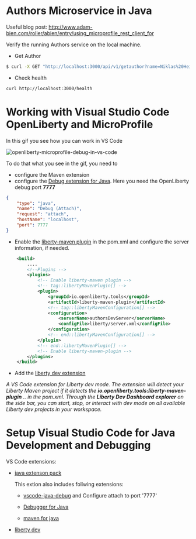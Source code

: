 # Authors Microservice in Java

Useful blog post: http://www.adam-bien.com/roller/abien/entry/using_microprofile_rest_client_for

Verify the running Authors service on the local machine.

* Get Author
```sh
$ curl -X GET "http://localhost:3000/api/v1/getauthor?name=Niklas%20Heidloff" -H "accept: application/json"
```

* Check health
```sh
curl http://localhost:3000/health
```

# Working with Visual Studio Code OpenLiberty and MicroProfile

In this gif you see how you can work in VS Code

![openliberty-microprofile-debug-in-vs-code](images/openliberty-microprofile-debug-in-vs-code.gif)

To do that what you see in the gif, you need to
- configure the Maven extension
- configure the [Debug extension for Java](https://marketplace.visualstudio.com/items?itemName=vscjava.vscode-java-debug). Here you need the OpenLiberty debug port **7777**

```json
{
    "type": "java",
    "name": "Debug (Attach)",
    "request": "attach",
    "hostName": "localhost",
    "port": 7777
}
```

- Enable the [liberty-maven plugin](https://github.com/OpenLiberty/ci.maven) in the pom.xml and configure the server information, if needed.

```xml
	<build>
		....
        <!--Plugins -->
        <plugins>  
            <!-- Enable liberty-maven plugin -->
            <!-- tag::libertyMavenPlugin[] -->
            <plugin>
                <groupId>io.openliberty.tools</groupId>
                <artifactId>liberty-maven-plugin</artifactId>
				<!-- tag::libertyMavenConfiguration[] -->
				<configuration>
                	<serverName>authorsDevServer</serverName>
					<configFile>liberty/server.xml</configFile>
            	</configuration>
				<!-- end::libertyMavenConfiguration[] -->
            </plugin>
            <!-- end::libertyMavenPlugin[] -->
            <!-- Enable liberty-maven-plugin -->
        </plugins>
	</build>
```

* Add the [liberty dev extension](https://marketplace.visualstudio.com/items?itemName=Open-Liberty.liberty-dev-vscode-ext) 

_A VS Code extension for Liberty dev mode. The extension will detect your Liberty Maven project if it detects the **io.openliberty.tools:liberty-maven-plugin** .. in the pom.xml. Through the **Liberty Dev Dashboard explorer** on the side bar, you can start, stop, or interact with dev mode on all available Liberty dev projects in your workspace._

# Setup Visual Studio Code for Java Development and Debugging

VS Code extensions:

* [java extenson pack](https://marketplace.visualstudio.com/items?itemName=vscjava.vscode-java-pack)

    This extion also includes follwing extensions:

    * [vscode-java-debug](https://code.visualstudio.com/docs/java/java-debugging) and Configure attach to port '7777'

    * [Debugger for Java](https://marketplace.visualstudio.com/items?itemName=vscjava.vscode-java-debug)

    * [maven for java](https://marketplace.visualstudio.com/items?itemName=vscjava.vscode-maven)

* [liberty dev](https://marketplace.visualstudio.com/items?itemName=Open-Liberty.liberty-dev-vscode-ext)







